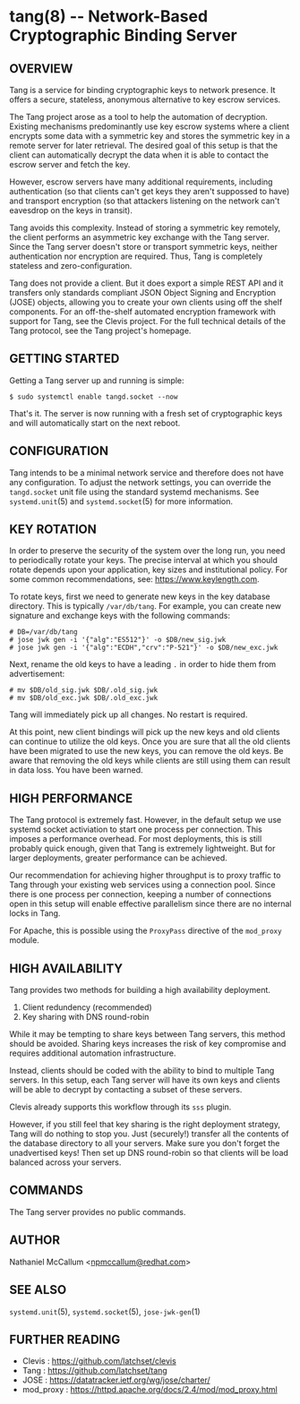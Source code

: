 tang(8) -- Network-Based Cryptographic Binding Server
=====================================================

## OVERVIEW

Tang is a service for binding cryptographic keys to network presence. It
offers a secure, stateless, anonymous alternative to key escrow services.

The Tang project arose as a tool to help the automation of decryption.
Existing mechanisms predominantly use key escrow systems where a client
encrypts some data with a symmetric key and stores the symmetric key in a
remote server for later retrieval. The desired goal of this setup is that the
client can automatically decrypt the data when it is able to contact the
escrow server and fetch the key.

However, escrow servers have many additional requirements, including
authentication (so that clients can't get keys they aren't suppossed to have)
and transport encryption (so that attackers listening on the network can't
eavesdrop on the keys in transit).

Tang avoids this complexity. Instead of storing a symmetric key remotely,
the client performs an asymmetric key exchange with the Tang server. Since
the Tang server doesn't store or transport symmetric keys, neither
authentication nor encryption are required. Thus, Tang is completely stateless
and zero-configuration.

Tang does not provide a client. But it does export a simple REST API and
it transfers only standards compliant JSON Object Signing and Encryption
(JOSE) objects, allowing you to create your own clients using off the shelf
components. For an off-the-shelf automated encryption framework with support
for Tang, see the Clevis project. For the full technical details of the Tang
protocol, see the Tang project's homepage.

## GETTING STARTED

Getting a Tang server up and running is simple:

    $ sudo systemctl enable tangd.socket --now

That's it. The server is now running with a fresh set of cryptographic keys
and will automatically start on the next reboot.

## CONFIGURATION

Tang intends to be a minimal network service and therefore does not have any
configuration. To adjust the network settings, you can override the
`tangd.socket` unit file using the standard systemd mechanisms. See
`systemd.unit`(5) and `systemd.socket`(5) for more information.

## KEY ROTATION

In order to preserve the security of the system over the long run, you need to
periodically rotate your keys. The precise interval at which you should rotate
depends upon your application, key sizes and institutional policy. For some
common recommendations, see: https://www.keylength.com.

To rotate keys, first we need to generate new keys in the key database
directory. This is typically `/var/db/tang`. For example, you can create
new signature and exchange keys with the following commands:

    # DB=/var/db/tang
    # jose jwk gen -i '{"alg":"ES512"}' -o $DB/new_sig.jwk
    # jose jwk gen -i '{"alg":"ECDH","crv":"P-521"}' -o $DB/new_exc.jwk

Next, rename the old keys to have a leading `.` in order to hide them from
advertisement:

    # mv $DB/old_sig.jwk $DB/.old_sig.jwk
    # mv $DB/old_exc.jwk $DB/.old_exc.jwk

Tang will immediately pick up all changes. No restart is required.

At this point, new client bindings will pick up the new keys and old clients
can continue to utilize the old keys. Once you are sure that all the old
clients have been migrated to use the new keys, you can remove the old keys.
Be aware that removing the old keys while clients are still using them can
result in data loss. You have been warned.

## HIGH PERFORMANCE

The Tang protocol is extremely fast. However, in the default setup we
use systemd socket activiation to start one process per connection. This
imposes a performance overhead. For most deployments, this is still probably
quick enough, given that Tang is extremely lightweight. But for larger
deployments, greater performance can be achieved.

Our recommendation for achieving higher throughput is to proxy traffic to Tang
through your existing web services using a connection pool. Since there is one
process per connection, keeping a number of connections open in this setup
will enable effective parallelism since there are no internal locks in Tang.

For Apache, this is possible using the `ProxyPass` directive of the `mod_proxy`
module.

## HIGH AVAILABILITY

Tang provides two methods for building a high availability deployment.

1. Client redundency (recommended)
2. Key sharing with DNS round-robin

While it may be tempting to share keys between Tang servers, this method
should be avoided. Sharing keys increases the risk of key compromise and
requires additional automation infrastructure.

Instead, clients should be coded with the ability to bind to multiple Tang
servers. In this setup, each Tang server will have its own keys and clients
will be able to decrypt by contacting a subset of these servers.

Clevis already supports this workflow through its `sss` plugin.

However, if you still feel that key sharing is the right deployment strategy,
Tang will do nothing to stop you. Just (securely!) transfer all the contents
of the database directory to all your servers. Make sure you don't forget the
unadvertised keys! Then set up DNS round-robin so that clients will be load
balanced across your servers.

## COMMANDS

The Tang server provides no public commands.

## AUTHOR

Nathaniel McCallum &lt;npmccallum@redhat.com&gt;

## SEE ALSO

`systemd.unit`(5), `systemd.socket`(5), `jose-jwk-gen`(1)

## FURTHER READING

* Clevis    : https://github.com/latchset/clevis
* Tang      : https://github.com/latchset/tang
* JOSE      : https://datatracker.ietf.org/wg/jose/charter/
* mod_proxy : https://httpd.apache.org/docs/2.4/mod/mod_proxy.html 
